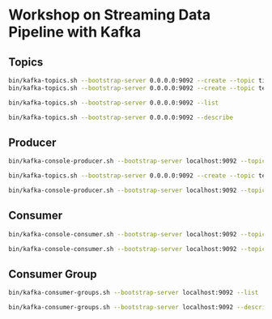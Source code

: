 # Workshop on Streaming Data Pipeline with Kafka

## Topics

```bash
bin/kafka-topics.sh --bootstrap-server 0.0.0.0:9092 --create --topic tisco
bin/kafka-topics.sh --bootstrap-server 0.0.0.0:9092 --create --topic test-topic
```

```bash
bin/kafka-topics.sh --bootstrap-server 0.0.0.0:9092 --list
```

```bash
bin/kafka-topics.sh --bootstrap-server 0.0.0.0:9092 --describe
```

## Producer

```bash
bin/kafka-console-producer.sh --bootstrap-server localhost:9092 --topic test-zkan
```

```bash
bin/kafka-topics.sh --bootstrap-server 0.0.0.0:9092 --create --topic test-zkan-x --partitions 2
```

```bash
bin/kafka-console-producer.sh --bootstrap-server localhost:9092 --topic test-zkan-x --property "parse.key=true" --property "key.separator=:"
```

## Consumer

```bash
bin/kafka-console-consumer.sh --bootstrap-server localhost:9092 --topic test-zkan
```

```bash
bin/kafka-console-consumer.sh --bootstrap-server localhost:9092 --topic test-zkan --group mygroup --from-beginning
```

## Consumer Group

```bash
bin/kafka-consumer-groups.sh --bootstrap-server localhost:9092 --list
```

```bash
bin/kafka-consumer-groups.sh --bootstrap-server localhost:9092 --describe --all-groups
```
